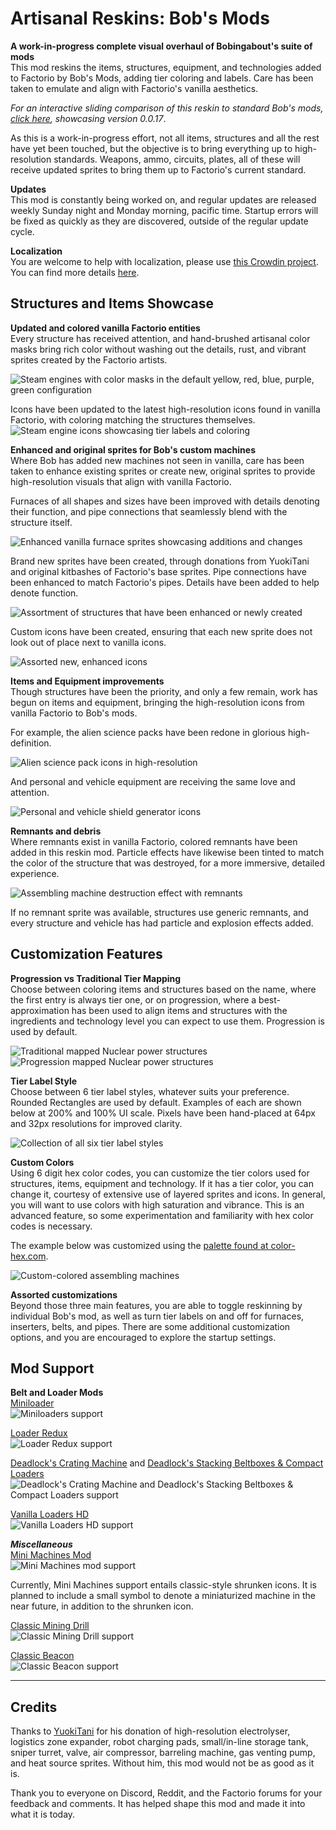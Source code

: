 # Artisanal Reskins: Bob's Mods

**A work-in-progress complete visual overhaul of Bobingabout's suite of mods**  
This mod reskins the items, structures, equipment, and technologies added to Factorio by Bob's Mods, adding tier coloring and labels. Care has been taken to emulate and align with Factorio's vanilla aesthetics.

*For an interactive sliding comparison of this reskin to standard Bob's mods, [click here](https://cdn.knightlab.com/libs/juxtapose/latest/embed/index.html?uid=ca4c1426-ce30-11ea-bf88-a15b6c7adf9a), showcasing version 0.0.17*.

As this is a work-in-progress effort, not all items, structures and all the rest have yet been touched, but the objective is to bring everything up to high-resolution standards. Weapons, ammo, circuits, plates, all of these will receive updated sprites to bring them up to Factorio's current standard.

**Updates**  
This mod is constantly being worked on, and regular updates are released weekly Sunday night and Monday morning, pacific time. Startup errors will be fixed as quickly as they are discovered, outside of the regular update cycle.

**Localization**  
You are welcome to help with localization, please use [this Crowdin project](https://crowdin.com/project/factorio-mods-localization). You can find more details [here](https://github.com/dima74/factorio-mods-localization#how-to-translate-using-crowdin).

## Structures and Items Showcase

**Updated and colored vanilla Factorio entities**  
Every structure has received attention, and hand-brushed artisanal color masks bring rich color without washing out the details, rust, and vibrant sprites created by the Factorio artists.

![Steam engines with color masks in the default yellow, red, blue, purple, green configuration](https://i.imgur.com/X9AT0Wi.png)

Icons have been updated to the latest high-resolution icons found in vanilla Factorio, with coloring matching the structures themselves.  
![Steam engine icons showcasing tier labels and coloring](https://i.imgur.com/ihvdCRp.png)

**Enhanced and original sprites for Bob's custom machines**  
Where Bob has added new machines not seen in vanilla, care has been taken to enhance existing sprites or create new, original sprites to provide high-resolution visuals that align with vanilla Factorio.

Furnaces of all shapes and sizes have been improved with details denoting their function, and pipe connections that seamlessly blend with the structure itself.

![Enhanced vanilla furnace sprites showcasing additions and changes](https://i.imgur.com/B8Sn3uP.png)

Brand new sprites have been created, through donations from YuokiTani and original kitbashes of Factorio's base sprites. Pipe connections have been enhanced to match Factorio's pipes. Details have been added to help denote function.

![Assortment of structures that have been enhanced or newly created](https://i.imgur.com/v87QjOY.png)

Custom icons have been created, ensuring that each new sprite does not look out of place next to vanilla icons.

![Assorted new, enhanced icons](https://i.imgur.com/v7fSQHG.png)

**Items and Equipment improvements**  
Though structures have been the priority, and only a few remain, work has begun on items and equipment, bringing the high-resolution icons from vanilla Factorio to Bob's mods.

For example, the alien science packs have been redone in glorious high-definition.

![Alien science pack icons in high-resolution](https://i.imgur.com/juwuEw7.png)

And personal and vehicle equipment are receiving the same love and attention.

![Personal and vehicle shield generator icons](https://i.imgur.com/D4260Hp.png)

**Remnants and debris**  
Where remnants exist in vanilla Factorio, colored remnants have been added in this reskin mod. Particle effects have likewise been tinted to match the color of the structure that was destroyed, for a more immersive, detailed experience.

![Assembling machine destruction effect with remnants](https://i.imgur.com/1gpnKS4.png)

If no remnant sprite was available, structures use generic remnants, and every structure and vehicle has had particle and explosion effects added.

## Customization Features

**Progression vs Traditional Tier Mapping**  
Choose between coloring items and structures based on the name, where the first entry is always tier one, or on progression, where a best-approximation has been used to align items and structures with the ingredients and technology level you can expect to use them. Progression is used by default.

![Traditional mapped Nuclear power structures](https://i.imgur.com/RP1kOfH.png) ![Progression mapped Nuclear power structures](https://i.imgur.com/H8oAdu1.png)

**Tier Label Style**  
Choose between 6 tier label styles, whatever suits your preference. Rounded Rectangles are used by default. Examples of each are shown below at 200% and 100% UI scale. Pixels have been hand-placed at 64px and 32px resolutions for improved clarity.

![Collection of all six tier label styles](https://i.imgur.com/JLj5If3.png)

**Custom Colors**  
Using 6 digit hex color codes, you can customize the tier colors used for structures, items, equipment and technology. If it has a tier color, you can change it, courtesy of extensive use of layered sprites and icons. In general, you will want to use colors with high saturation and vibrance. This is an advanced feature, so some experimentation and familiarity with hex color codes is necessary.

The example below was customized using the [palette found at color-hex.com](https://www.color-hex.com/color-palette/1063).

![Custom-colored assembling machines](https://i.imgur.com/mggboCk.png)

**Assorted customizations**  
Beyond those three main features, you are able to toggle reskinning by individual Bob's mod, as well as turn tier labels on and off for furnaces, inserters, belts, and pipes. There are some additional customization options, and you are encouraged to explore the startup settings.

## Mod Support

**Belt and Loader Mods**  
[Miniloader](https://mods.factorio.com/mod/miniloader)  
![Miniloaders support](https://i.imgur.com/2iThl8L.png)

[Loader Redux](https://mods.factorio.com/mod/LoaderRedux)  
![Loader Redux support](https://i.imgur.com/mgziNcc.png)

[Deadlock's Crating Machine](https://mods.factorio.com/mod/DeadlockCrating) and [Deadlock's Stacking Beltboxes & Compact Loaders](https://mods.factorio.com/mod/deadlock-beltboxes-loaders)  
![Deadlock's Crating Machine and Deadlock's Stacking Beltboxes & Compact Loaders support](https://i.imgur.com/AU6sZV0.png)

[Vanilla Loaders HD](https://mods.factorio.com/mod/vanilla-loaders-hd)  
![Vanilla Loaders HD support](https://i.imgur.com/3Il4oJG.png)

***Miscellaneous***  
[Mini Machines Mod](https://mods.factorio.com/mod/mini-machines)  
![Mini Machines mod support](https://i.imgur.com/Uz79AXO.png)

Currently, Mini Machines support entails classic-style shrunken icons. It is planned to include a small symbol to denote a miniaturized machine in the near future, in addition to the shrunken icon.

[Classic Mining Drill](https://mods.factorio.com/mod/classic-mining-drill)  
![Classic Mining Drill support](https://i.imgur.com/UAzFi8M.png)

[Classic Beacon](https://mods.factorio.com/mod/classic-beacon)  
![Classic Beacon support](https://i.imgur.com/c3vpgQO.png)

---

## Credits

Thanks to [YuokiTani](https://forums.factorio.com/memberlist.php?mode=viewprofile&u=1680) for his donation of high-resolution electrolyser, logistics zone expander, robot charging pads, small/in-line storage tank, sniper turret, valve, air compressor, barreling machine, gas venting pump, and heat source sprites. Without him, this mod would not be as good as it is.

Thank you to everyone on Discord, Reddit, and the Factorio forums for your feedback and comments. It has helped shape this mod and made it into what it is today.

